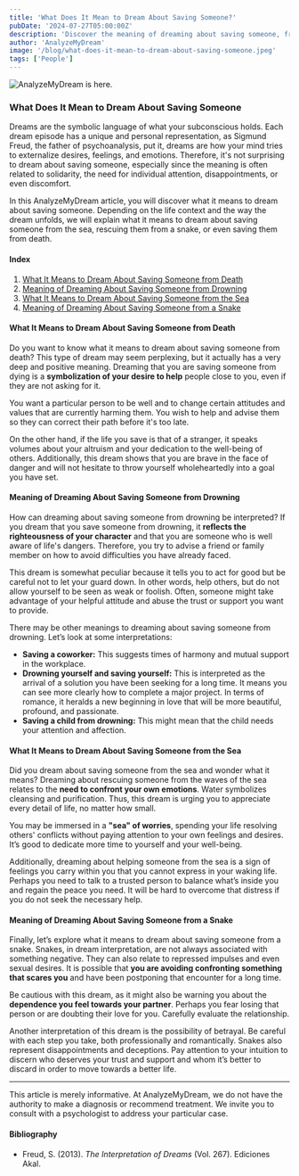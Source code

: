 ```yaml
---
title: 'What Does It Mean to Dream About Saving Someone?'
pubDate: '2024-07-27T05:00:00Z'
description: 'Discover the meaning of dreaming about saving someone, from saving them from death to rescuing them from a snake.'
author: 'AnalyzeMyDream'
image: '/blog/what-does-it-mean-to-dream-about-saving-someone.jpeg'
tags: ['People']
---
```


![AnalyzeMyDream is here.](/blog/what-does-it-mean-to-dream-about-saving-someone.jpeg)

### What Does It Mean to Dream About Saving Someone

Dreams are the symbolic language of what your subconscious holds. Each dream episode has a unique and personal representation, as Sigmund Freud, the father of psychoanalysis, put it, dreams are how your mind tries to externalize desires, feelings, and emotions. Therefore, it's not surprising to dream about saving someone, especially since the meaning is often related to solidarity, the need for individual attention, disappointments, or even discomfort.

In this AnalyzeMyDream article, you will discover what it means to dream about saving someone. Depending on the life context and the way the dream unfolds, we will explain what it means to dream about saving someone from the sea, rescuing them from a snake, or even saving them from death.

#### Index

1. [What It Means to Dream About Saving Someone from Death](#what-it-means-to-dream-about-saving-someone-from-death)
2. [Meaning of Dreaming About Saving Someone from Drowning](#meaning-of-dreaming-about-saving-someone-from-drowning)
3. [What It Means to Dream About Saving Someone from the Sea](#what-it-means-to-dream-about-saving-someone-from-the-sea)
4. [Meaning of Dreaming About Saving Someone from a Snake](#meaning-of-dreaming-about-saving-someone-from-a-snake)

#### What It Means to Dream About Saving Someone from Death

Do you want to know what it means to dream about saving someone from death? This type of dream may seem perplexing, but it actually has a very deep and positive meaning. Dreaming that you are saving someone from dying is a **symbolization of your desire to help** people close to you, even if they are not asking for it.

You want a particular person to be well and to change certain attitudes and values that are currently harming them. You wish to help and advise them so they can correct their path before it's too late.

On the other hand, if the life you save is that of a stranger, it speaks volumes about your altruism and your dedication to the well-being of others. Additionally, this dream shows that you are brave in the face of danger and will not hesitate to throw yourself wholeheartedly into a goal you have set.

#### Meaning of Dreaming About Saving Someone from Drowning

How can dreaming about saving someone from drowning be interpreted? If you dream that you save someone from drowning, it **reflects the righteousness of your character** and that you are someone who is well aware of life's dangers. Therefore, you try to advise a friend or family member on how to avoid difficulties you have already faced.

This dream is somewhat peculiar because it tells you to act for good but be careful not to let your guard down. In other words, help others, but do not allow yourself to be seen as weak or foolish. Often, someone might take advantage of your helpful attitude and abuse the trust or support you want to provide.

There may be other meanings to dreaming about saving someone from drowning. Let’s look at some interpretations:
- **Saving a coworker:** This suggests times of harmony and mutual support in the workplace.
- **Drowning yourself and saving yourself:** This is interpreted as the arrival of a solution you have been seeking for a long time. It means you can see more clearly how to complete a major project. In terms of romance, it heralds a new beginning in love that will be more beautiful, profound, and passionate.
- **Saving a child from drowning:** This might mean that the child needs your attention and affection.

#### What It Means to Dream About Saving Someone from the Sea

Did you dream about saving someone from the sea and wonder what it means? Dreaming about rescuing someone from the waves of the sea relates to the **need to confront your own emotions**. Water symbolizes cleansing and purification. Thus, this dream is urging you to appreciate every detail of life, no matter how small.

You may be immersed in a **"sea" of worries**, spending your life resolving others' conflicts without paying attention to your own feelings and desires. It’s good to dedicate more time to yourself and your well-being.

Additionally, dreaming about helping someone from the sea is a sign of feelings you carry within you that you cannot express in your waking life. Perhaps you need to talk to a trusted person to balance what’s inside you and regain the peace you need. It will be hard to overcome that distress if you do not seek the necessary help.

#### Meaning of Dreaming About Saving Someone from a Snake

Finally, let’s explore what it means to dream about saving someone from a snake. Snakes, in dream interpretation, are not always associated with something negative. They can also relate to repressed impulses and even sexual desires. It is possible that **you are avoiding confronting something that scares you** and have been postponing that encounter for a long time.

Be cautious with this dream, as it might also be warning you about the **dependence you feel towards your partner**. Perhaps you fear losing that person or are doubting their love for you. Carefully evaluate the relationship.

Another interpretation of this dream is the possibility of betrayal. Be careful with each step you take, both professionally and romantically. Snakes also represent disappointments and deceptions. Pay attention to your intuition to discern who deserves your trust and support and whom it’s better to discard in order to move towards a better life.

---

This article is merely informative. At AnalyzeMyDream, we do not have the authority to make a diagnosis or recommend treatment. We invite you to consult with a psychologist to address your particular case.

#### Bibliography

- Freud, S. (2013). *The Interpretation of Dreams* (Vol. 267). Ediciones Akal.
